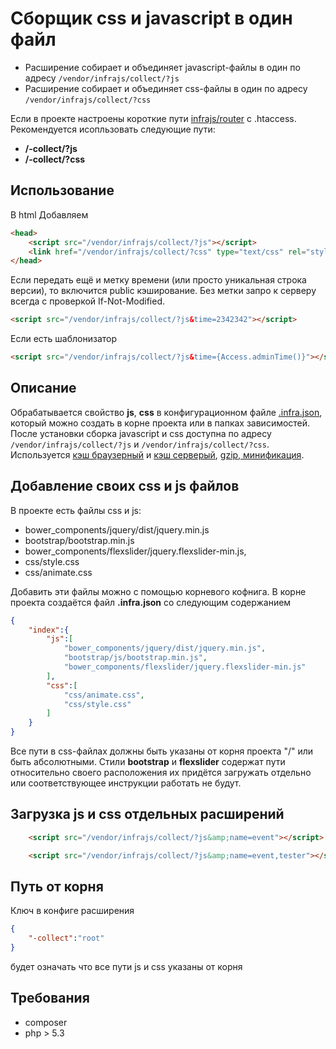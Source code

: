 # Сборщик css и javascript в один файл

- Расширение собирает и объединяет javascript-файлы в один по адресу ```/vendor/infrajs/collect/?js```
- Расширение собирает и объединяет css-файлы в один по адресу ```/vendor/infrajs/collect/?css``` 

Если в проекте настроены короткие пути [infrajs/router](https://github.com/infrajs/router) с .htaccess. Рекомендуется исопльзовать следующие пути:

- **/-collect/?js** 
- **/-collect/?css**

## Использование

В html Добавляем

```html
<head>
	<script src="/vendor/infrajs/collect/?js"></script>
	<link href="/vendor/infrajs/collect/?css" type="text/css" rel="stylesheet" />
</head>
```
Если передать ещё и метку времени (или просто уникальная строка версии), то включится public кэширование. Без метки запро к серверу всегда с проверкой If-Not-Modified.
```html
<script src="/vendor/infrajs/collect/?js&time=2342342"></script>
```
Если есть шаблонизатор
```html
<script src="/vendor/infrajs/collect/?js&time={Access.adminTime()}"></script>
```

## Описание 
Обрабатывается свойство **js**, **css** в конфигурационном файле [.infra.json](https://github.com/infrajs/config), который можно создать в корне проекта или в папках зависимостей.
После установки сборка javascript и css доступна по адресу ```/vendor/infrajs/collect/?js``` и ```/vendor/infrajs/collect/?css```.
Используется [кэш браузерный](https://github.com/infrajs/nostore) и [кэш серверый](https://github.com/infrajs/mem), [gzip, минификация](https://github.com/matthiasmullie/minify).

## Добавление своих css и js файлов
В проекте есть файлы css и js:

- bower_components/jquery/dist/jquery.min.js
- bootstrap/bootstrap.min.js
- bower_components/flexslider/jquery.flexslider-min.js,
- css/style.css
- css/animate.css

Добавить эти файлы можно с помощью корневого кофнига. В корне проекта создаётся файл **.infra.json** со следующим содержанием

```json
{
	"index":{
		"js":[
			"bower_components/jquery/dist/jquery.min.js",
			"bootstrap/js/bootstrap.min.js",
			"bower_components/flexslider/jquery.flexslider-min.js"
		],
		"css":[
			"css/animate.css",
			"css/style.css"
		]
	}
}
```

Все пути в css-файлах должны быть указаны от корня проекта "/" или быть абсолютными. 
Стили **bootstrap** и **flexslider** содержат пути относительно своего расположения их придётся загружать отдельно или соответствующее инструкции работать не будут.


## Загрузка js и css отдельных расширений
```html
	<script src="/vendor/infrajs/collect/?js&amp;name=event"></script>
```
```html
	<script src="/vendor/infrajs/collect/?js&amp;name=event,tester"></script>
```
## Путь от корня
Ключ в конфиге расширения
```json
{
	"-collect":"root"
}
``` 
будет означать что все пути js и css указаны от корня

## Требования
- composer
- php > 5.3
